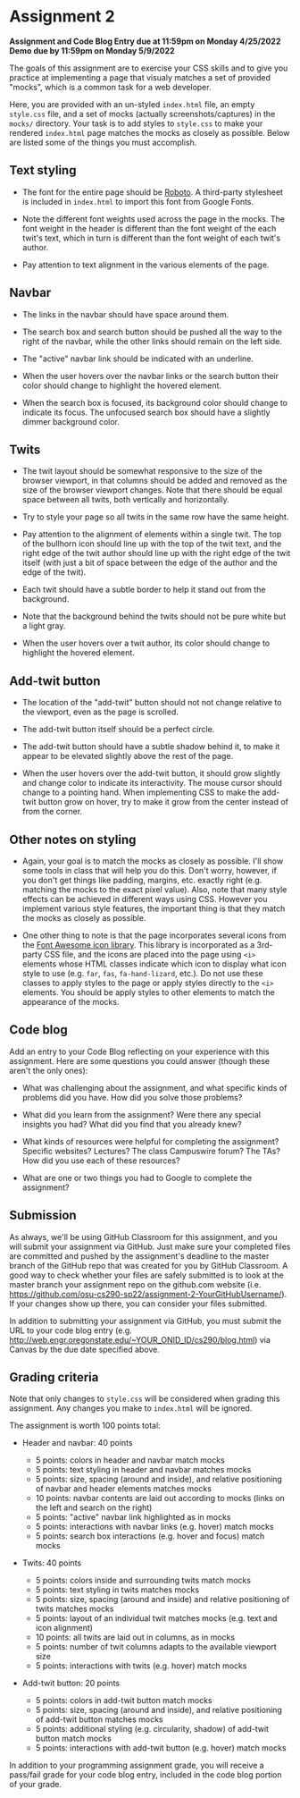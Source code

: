 # Assignment 2

**Assignment and Code Blog Entry due at 11:59pm on Monday 4/25/2022**<br />
**Demo due by 11:59pm on Monday 5/9/2022**

The goals of this assignment are to exercise your CSS skills and to give you practice at implementing a page that visualy matches a set of provided "mocks", which is a common task for a web developer.

Here, you are provided with an un-styled `index.html` file, an empty `style.css` file, and a set of mocks (actually screenshots/captures) in the `mocks/` directory.  Your task is to add styles to `style.css` to make your rendered `index.html` page matches the mocks as closely as possible.  Below are listed some of the things you must accomplish.

## Text styling

* The font for the entire page should be [Roboto](https://fonts.google.com/specimen/Roboto).  A third-party stylesheet is included in `index.html` to import this font from Google Fonts.

* Note the different font weights used across the page in the mocks.  The font weight in the header is different than the font weight of the each twit's text, which in turn is different than the font weight of each twit's author.

* Pay attention to text alignment in the various elements of the page.

## Navbar

* The links in the navbar should have space around them.

* The search box and search button should be pushed all the way to the right of the navbar, while the other links should remain on the left side.

* The "active" navbar link should be indicated with an underline.

* When the user hovers over the navbar links or the search button their color should change to highlight the hovered element.

* When the search box is focused, its background color should change to indicate its focus.  The unfocused search box should have a slightly dimmer background color.

## Twits

* The twit layout should be somewhat responsive to the size of the browser viewport, in that columns should be added and removed as the size of the browser viewport changes.  Note that there should be equal space between all twits, both vertically and horizontally.

* Try to style your page so all twits in the same row have the same height.

* Pay attention to the alignment of elements within a single twit.  The top of the bullhorn icon should line up with the top of the twit text, and the right edge of the twit author should line up with the right edge of the twit itself (with just a bit of space between the edge of the author and the edge of the twit).

* Each twit should have a subtle border to help it stand out from the background.

* Note that the background behind the twits should not be pure white but a light gray.

* When the user hovers over a twit author, its color should change to highlight the hovered element.

## Add-twit button

* The location of the "add-twit" button should not not change relative to the viewport, even as the page is scrolled.

* The add-twit button itself should be a perfect circle.

* The add-twit button should have a subtle shadow behind it, to make it appear to be elevated slightly above the rest of the page.

* When the user hovers over the add-twit button, it should grow slightly and change color to indicate its interactivity.  The mouse cursor should change to a pointing hand.  When implementing CSS to make the add-twit button grow on hover, try to make it grow from the center instead of from the corner.

## Other notes on styling

* Again, your goal is to match the mocks as closely as possible.  I'll show some tools in class that will help you do this.  Don't worry, however, if you don't get things like padding, margins, etc. exactly right (e.g. matching the mocks to the exact pixel value).  Also, note that many style effects can be achieved in different ways using CSS.  However you implement various style features, the important thing is that they match the mocks as closely as possible.

* One other thing to note is that the page incorporates several icons from the [Font Awesome icon library](https://fontawesome.com/icons?d=gallery).  This library is incorporated as a 3rd-party CSS file, and the icons are placed into the page using `<i>` elements whose HTML classes indicate which icon to display what icon style to use (e.g. `far`, `fas`, `fa-hand-lizard`, etc.).  Do not use these classes to apply styles to the page or apply styles directly to the `<i>` elements.  You should be apply styles to other elements to match the appearance of the mocks.

## Code blog

Add an entry to your Code Blog reflecting on your experience with this assignment.  Here are some questions you could answer (though these aren't the only ones):

  * What was challenging about the assignment, and what specific kinds of problems did you have.  How did you solve those problems?

  * What did you learn from the assignment?  Were there any special insights you had?  What did you find that you already knew?

  * What kinds of resources were helpful for completing the assignment?  Specific websites?  Lectures?  The class Campuswire forum?  The TAs?  How did you use each of these resources?

  * What are one or two things you had to Google to complete the assignment?

## Submission

As always, we'll be using GitHub Classroom for this assignment, and you will submit your assignment via GitHub.  Just make sure your completed files are committed and pushed by the assignment's deadline to the master branch of the GitHub repo that was created for you by GitHub Classroom.  A good way to check whether your files are safely submitted is to look at the master branch your assignment repo on the github.com website (i.e. https://github.com/osu-cs290-sp22/assignment-2-YourGitHubUsername/). If your changes show up there, you can consider your files submitted.

In addition to submitting your assignment via GitHub, you must submit the URL to your code blog entry (e.g. http://web.engr.oregonstate.edu/~YOUR_ONID_ID/cs290/blog.html) via Canvas by the due date specified above.

## Grading criteria

Note that only changes to `style.css` will be considered when grading this assignment.  Any changes you make to `index.html` will be ignored.

The assignment is worth 100 points total:

* Header and navbar: 40 points
  * 5 points: colors in header and navbar match mocks
  * 5 points: text styling in header and navbar matches mocks
  * 5 points: size, spacing (around and inside), and relative positioning of navbar and header elements matches mocks
  * 10 points: navbar contents are laid out according to mocks (links on the left and search on the right)
  * 5 points: "active" navbar link highlighted as in mocks
  * 5 points: interactions with navbar links (e.g. hover) match mocks
  * 5 points: search box interactions (e.g. hover and focus) match mocks

* Twits: 40 points
  * 5 points: colors inside and surrounding twits match mocks
  * 5 points: text styling in twits matches mocks
  * 5 points: size, spacing (around and inside) and relative positioning of twits matches mocks
  * 5 points: layout of an individual twit matches mocks (e.g. text and icon alignment)
  * 10 points: all twits are laid out in columns, as in mocks
  * 5 points: number of twit columns adapts to the available viewport size
  * 5 points: interactions with twits (e.g. hover) match mocks

* Add-twit button: 20 points
  * 5 points: colors in add-twit button match mocks
  * 5 points: size, spacing (around and inside), and relative positioning of add-twit button matches mocks
  * 5 points: additional styling (e.g. circularity, shadow) of add-twit button match mocks
  * 5 points: interactions with add-twit button (e.g. hover) match mocks

In addition to your programming assignment grade, you will receive a pass/fail grade for your code blog entry, included in the code blog portion of your grade.

